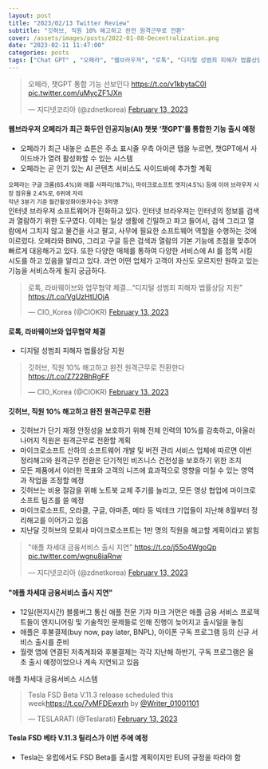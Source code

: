 ```yaml
---
layout: post
title: "2023/02/13 Twitter Review"
subtitle: "깃허브, 직원 10% 해고하고 완전 원격근무로 전환"
cover: /assets/images/posts/2022-01-08-Decentralization.png
date: "2023-02-11 11:47:00"
categories: posts
tags: ["Chat GPT" , "오페라", "웹브라우져", "로톡", "디지털 성범죄 피해자 법률상담 지원", "깃허브", "마이크로소프트", "해고", "서비스이동", "애플 차세대 금융시스템"]
---
```


<div class="row">
    <div class="col-xl-5 col-lg-12">
        <blockquote class="twitter-tweet"><p lang="ko" dir="ltr">오페라, 챗GPT 통합 기능 선보인다 <a href="https://t.co/v1kbytaC0I">https://t.co/v1kbytaC0I</a> <a href="https://t.co/uMycZF1JXn">pic.twitter.com/uMycZF1JXn</a></p>&mdash; 지디넷코리아 (@zdnetkorea) <a href="https://twitter.com/zdnetkorea/status/1624937801283403776?ref_src=twsrc%5Etfw">February 13, 2023</a></blockquote>
    </div>
    <div class="col-xl-7 col-lg-12">
        <h4>웹브라우저 오페라가 최근 화두인 인공지능(AI) 챗봇 ‘챗GPT’를 통합한 기능 출시 예정</h4>
        <ul>
            <li>오페라가 최근 내놓은 쇼튼은 주소 표시줄 우측 아이콘 탭을 누르면, 챗GPT에서 사이드바가 열려 활성화할 수 있는 시스템</li>
            <li>오페라는 곧 인기 있는 AI 콘텐츠 서비스도 사이드바에 추가할 계획</li>
        </ul>
        <small>오페라는 구글 크롬(65.4%)와 애플 사파리(18.7%), 마이크로소프트 엣지(4.5%) 등에 이어 브라우저 시장 점유율 2.4%로, 6위에 자리</small><br />
        <small>작년 3분기 기준 월간활성화이용자수는 3억명</small><br />
        <comment>
            인터넷 브라우져 소프트웨어가 진화하고 있다. 인터넷 브라우져는 인터넷의 정보를 검색과 열람하기 위한 도구였다. 이제는 일상 생활에 긴밀하고 파고 들어서, 검색 그리고 열람에서 그치지 않고 물건을 사고 팔고, 사무에 필요한 소프트웨어 역할을 수행하는 것에 이르렀다. 오페라와 BING, 그리고 구글 등은 검색과 열람의 기본 기능에 초점을 맞추어 빠르게 대응해가고 있다. 또한 다양한 매체를 통하여 다양한 서비스에 AI 를 접목 시킬 시도를 하고 있음을 알리고 있다. 과연 어떤 업체가 고객이 자신도 모르지만 원하고 있는 기능을 서비스하게 될지 궁금하다.
        </comment>
    </div>
</div>
<div class="row">
    <div class="col-xl-5 col-lg-12">
        <blockquote class="twitter-tweet"><p lang="ko" dir="ltr">로톡, 라바웨이브와 업무협약 체결…“디지털 성범죄 피해자 법률상담 지원” <a href="https://t.co/VgUzHtUOjA">https://t.co/VgUzHtUOjA</a></p>&mdash; CIO_Korea (@CIOKR) <a href="https://twitter.com/CIOKR/status/1624948570783723526?ref_src=twsrc%5Etfw">February 13, 2023</a></blockquote>
    </div>
    <div class="col-xl-7 col-lg-12">
        <h4>로톡, 라바웨이브와 업무협약 체결</h4>
        <ul>
            <li>디지털 성범죄 피해자 법률상담 지원</li>
        </ul>
    </div>
</div>
<div class="row">
    <div class="col-xl-5 col-lg-12">
        <blockquote class="twitter-tweet"><p lang="ko" dir="ltr">깃허브, 직원 10% 해고하고 완전 원격근무로 전환한다 <a href="https://t.co/Z722BhRgFF">https://t.co/Z722BhRgFF</a></p>&mdash; CIO_Korea (@CIOKR) <a href="https://twitter.com/CIOKR/status/1624933420492095491?ref_src=twsrc%5Etfw">February 13, 2023</a></blockquote>
    </div>
    <div class="col-xl-7 col-lg-12">
        <h4>깃허브, 직원 10% 해고하고 완전 원격근무로 전환</h4>
        <p>
            <ul>
                <li>
                    깃허브가 단기 재정 안정성을 보호하기 위해 전체 인력의 10%를 감축하고, 아울러 나머지 직원은 원격근무로 전환할 계획
                </li>
                <li>
                    마이크로소프트 산하의 소프트웨어 개발 및 버전 관리 서비스 업체에 따르면 이번 정리해고와 원격근무 전환은 단기적인 비즈니스 건전성을 보호하기 위한 조치
                </li>
                <li>
                    모든 제품에서 이러한 목표와 고객의 니즈에 효과적으로 영향을 미칠 수 있는 영역과 작업을 조정할 예정
                </li>
                <li>
                    깃허브는 비용 절감을 위해 노트북 교체 주기를 늘리고, 모든 영상 협업에 마이크로소프트 팀즈를 쓸 예정
                </li>
                <li>
                    마이크로소프트, 오라클, 구글, 아마존, 메타 등 빅테크 기업들이 지난해 8월부터 정리해고를 이어가고 있음
                </li>
                <li>
                    지난달 깃허브의 모회사 마이크로소프트는 1만 명의 직원을 해고할 계획이라고 밝힘
                </li>
            </ul>
        </p>
    </div>
</div>
<div class="row">
    <div class="col-xl-5 col-lg-12">
        <blockquote class="twitter-tweet"><p lang="ko" dir="ltr">&quot;애플 차세대 금융서비스 출시 지연&quot; <a href="https://t.co/j55o4WgoQp">https://t.co/j55o4WgoQp</a> <a href="https://t.co/wgnu8iaRnw">pic.twitter.com/wgnu8iaRnw</a></p>&mdash; 지디넷코리아 (@zdnetkorea) <a href="https://twitter.com/zdnetkorea/status/1624953023280852992?ref_src=twsrc%5Etfw">February 13, 2023</a></blockquote>
    </div>
    <div class="col-xl-7 col-lg-12 pt-3">
        <h4>"애플 차세대 금융서비스 출시 지연"</h4>
        <ul>
            <li>12일(현지시간) 블룸버그 통신 애플 전문 기자 마크 거먼은 애플 금융 서비스 프로젝트들이 엔지니어링 및 기술적인 문제들로 인해 진행이 늦어지고 출시일을 놓침</li>
            <li>애플은 후불결제(buy now, pay later, BNPL), 아이폰 구독 프로그램 등의 신규 서비스 출시를 준비</li>
            <li>월랫 앱에 연결된 저축계좌와 후불결제는 각각 지난해 하반기, 구독 프로그램은 올 초 출시 예정이었으나 계속 지연되고 있음</li>
        </ul>
        <comment>
            애플 차세대 긍융서비스 시스템
        </comment>
    </div>
</div>
<div class="row">
    <div class="col-xl-5 col-lg-12">
        <blockquote class="twitter-tweet"><p lang="en" dir="ltr">Tesla FSD Beta V.11.3 release scheduled this week<a href="https://t.co/7vMFDEwxrh">https://t.co/7vMFDEwxrh</a> by <a href="https://twitter.com/Writer_01001101?ref_src=twsrc%5Etfw">@Writer_01001101</a></p>&mdash; TESLARATI (@Teslarati) <a href="https://twitter.com/Teslarati/status/1624956342929874944?ref_src=twsrc%5Etfw">February 13, 2023</a></blockquote>
    </div>
    <div class="col-xl-7 col-lg-12 pt-3">
        <h4>Tesla FSD 베타 V.11.3 릴리스가 이번 주에 예정</h4>
        <ul>
            <li>Tesla는 유럽에서도 FSD Beta를 출시할 계획이지만 EU의 규정을 따라야 함</li>
        </ul>
    </div>
</div>
